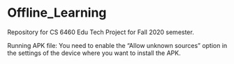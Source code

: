 # Offline_Learning
Repository for CS 6460 Edu Tech Project for Fall 2020 semester.

Running APK file: You need to enable the “Allow unknown sources” option in the settings of the device where you want to install the APK.
